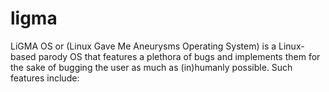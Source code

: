 # ligma
LiGMA OS or (Linux Gave Me Aneurysms Operating System) is a Linux-based parody OS that features a plethora of bugs and implements them for the sake of bugging the user as much as (in)humanly possible. Such features include:
